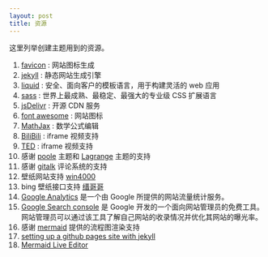 ```yaml
---
layout: post
title: 资源
---
```


这里列举创建主题用到的资源。

1. [favicon](https://favicon.io) : 网站图标生成
2. [jekyll](https://jekyllrb.com/) : 静态网站生成引擎
3. [liquid](https://liquid.bootcss.com/) : 安全、面向客户的模板语言，用于构建灵活的 web 应用
4. [sass](https://www.sass.hk/) : 世界上最成熟、最稳定、最强大的专业级 CSS 扩展语言
5. [jsDelivr](https://www.jsdelivr.com/) : 开源 CDN 服务
6. [font awesome](https://fontawesome.com/) : 网站图标
7. [MathJax](https://www.mathjax.org/) : 数学公式编辑
8. [BiliBili](https://www.bilibili.com/) : iframe 视频支持
9. [TED](https://www.ted.com/) : iframe 视频支持
10. 感谢 [poole](https://github.com/poole/poole) 主题和 [Lagrange](https://github.com/LeNPaul/Lagrange) 主题的支持
11. 感谢 [gitalk](https://github.com/gitalk/gitalk) 评论系统的支持
12. 壁纸网站支持 [win4000](http://www.win4000.com/)
13. bing 壁纸接口支持 [缙哥哥](https://www.dujin.org/3618.html)
14. [Google Analytics](https://analytics.google.com/) 是一个由 Google 所提供的网站流量统计服务。
15. [Google Search console](https://search.google.com/) 是 Google 开发的一个面向网站管理员的免费工具。网站管理员可以通过该工具了解自己网站的收录情况并优化其网站的曝光率。
16. 感谢 [mermaid](https://github.com/mermaid-js/mermaid) 提供的流程图渲染支持
17. [setting up a github pages site with jekyll](https://help.github.com/en/github/working-with-github-pages/setting-up-a-github-pages-site-with-jekyll)
18. [Mermaid Live Editor](https://mermaid-js.github.io/mermaid-live-editor/)
